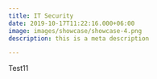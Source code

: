 ```yaml
---
title: IT Security
date: 2019-10-17T11:22:16.000+06:00
image: images/showcase/showcase-4.png
description: this is a meta description

---
```

Test11
